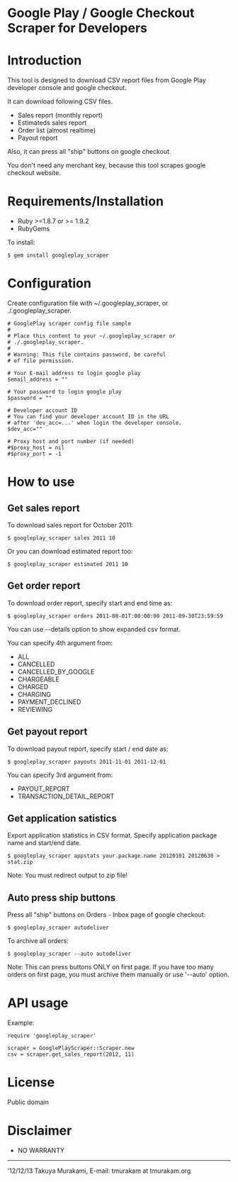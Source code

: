 Google Play / Google Checkout Scraper for Developers
====================================================

Introduction
============

This tool is designed to download CSV report files from
Google Play developer console and google checkout.

It can download following CSV files.

* Sales report (monthly report)
* Estimateds sales report
* Order list (almost realtime)
* Payout report

Also, it can press all "ship" buttons on google checkout.

You don't need any merchant key, because this tool scrapes
google checkout website.

Requirements/Installation
=========================

* Ruby >=1.8.7 or >= 1.9.2
* RubyGems

To install:

    $ gem install googleplay_scraper

Configuration
=============

Create configuration file with ~/.googleplay_scraper,
or ./.googleplay_scraper.

```
# GooglePlay scraper config file sample
#
# Place this content to your ~/.googleplay_scraper or
# ./.googleplay_scraper.
#
# Warning: This file contains password, be careful
# of file permission.

# Your E-mail address to login google play
$email_address = ""

# Your password to login google play
$password = ""

# Developer account ID
# You can find your developer account ID in the URL 
# after 'dev_acc=...' when login the developer console.
$dev_acc=""

# Proxy host and port number (if needed) 
#$proxy_host = nil
#$proxy_port = -1
```

How to use
==========

Get sales report
----------------

To download sales report for October 2011:

    $ googleplay_scraper sales 2011 10

Or you can download estimated report too:

    $ googleplay_scraper estimated 2011 10

Get order report
----------------

To download order report, specify start and end time as:

    $ googleplay_scraper orders 2011-08-01T:00:00:00 2011-09-30T23:59:59

You can use --details option to show expanded csv format.

You can specify 4th argument from:

* ALL
* CANCELLED
* CANCELLED_BY_GOOGLE
* CHARGEABLE
* CHARGED
* CHARGING 
* PAYMENT_DECLINED
* REVIEWING


Get payout report
-----------------

To download payout report, specify start / end date as:

    $ googleplay_scraper payouts 2011-11-01 2011-12-01

You can specify 3rd argument from:

* PAYOUT_REPORT
* TRANSACTION_DETAIL_REPORT


Get application satistics
-------------------------

Export application statistics in CSV format.
Specify application package name and start/end date.

    $ googleplay_scraper appstats your.package.name 20120101 20120630 > stat.zip

Note: You must redirect output to zip file!


Auto press ship buttons
-----------------------

Press all "ship" buttons on Orders - Inbox page of google checkout:

    $ googleplay_scraper autodeliver

To archive all orders:

    $ googleplay_scraper --auto autodeliver

Note: This can press buttons ONLY on first page. If you have too 
many orders on first page, you must archive them manually or
use '--auto' option.

API usage
=========

Example:

```
require 'googleplay_scraper'

scraper = GooglePlayScraper::Scraper.new
csv = scraper.get_sales_report(2012, 11)
```

License
=======

Public domain


Disclaimer
==========

* NO WARRANTY

---
'12/12/13
Takuya Murakami, E-mail: tmurakam at tmurakam.org

